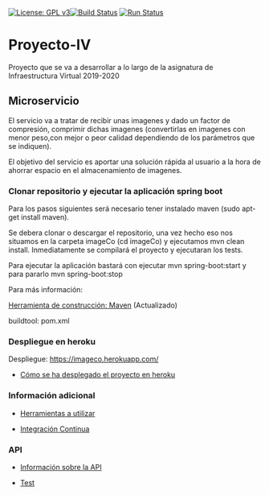 [![License: GPL v3](https://img.shields.io/badge/License-GPLv3-blue.svg)](https://www.gnu.org/licenses/gpl-3.0)[![Build Status](https://travis-ci.org/jesusrpII/Proyecto-IV.svg?branch=master)](https://travis-ci.org/jesusrpII/Proyecto-IV) [![Run Status](https://api.shippable.com/projects/5daaf6a47e25c60006d54718/badge?branch=master)]() 



# Proyecto-IV
Proyecto que se va a desarrollar a lo largo de la asignatura de Infraestructura Virtual 2019-2020

## Microservicio
El servicio va a tratar de recibir unas imagenes y dado un factor de compresión, comprimir dichas imagenes (convertirlas en imagenes con menor peso,con mejor o peor calidad dependiendo de los parámetros que se indiquen).

El objetivo del servicio es aportar una solución rápida al usuario a la hora de ahorrar espacio en el almacenamiento de imagenes.


### Clonar repositorio y ejecutar la aplicación spring boot

Para los pasos siguientes será necesario tener instalado maven (sudo apt-get install maven).

Se debera clonar o descargar el repositorio, una vez hecho eso nos situamos en la carpeta imageCo (cd imageCo) y ejecutamos mvn clean install. Inmediatamente se compilará el proyecto y ejecutaran los tests.

Para ejecutar la aplicación bastará con ejecutar mvn spring-boot:start y para pararlo mvn spring-boot:stop

Para más información:

[Herramienta de construcción: Maven](https://github.com/jesusrpII/Proyecto-IV/tree/master/doc/buildtool.md)  (Actualizado)

buildtool: pom.xml

### Despliegue en heroku

Despliegue: https://imageco.herokuapp.com/

- [Cómo se ha desplegado el proyecto en heroku]((https://github.com/jesusrpII/Proyecto-IV/tree/master/doc/despliegue.md))


### Información adicional

- [Herramientas a utilizar](https://github.com/jesusrpII/Proyecto-IV/tree/master/doc/herramientas.md)

- [Integración Continua](https://github.com/jesusrpII/Proyecto-IV/blob/master/doc/integracion_continua.md)

### API

- [Información sobre la API](https://github.com/jesusrpII/Proyecto-IV/tree/master/doc/api.md)

- [Test](https://github.com/jesusrpII/Proyecto-IV/tree/master/doc/test.md)


